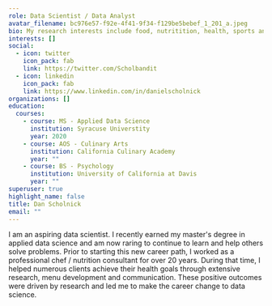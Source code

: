 ```yaml
---
role: Data Scientist / Data Analyst
avatar_filename: bc976e57-f92e-4f41-9f34-f129be5bebef_1_201_a.jpeg
bio: My research interests include food, nutritition, health, sports and education.
interests: []
social:
  - icon: twitter
    icon_pack: fab
    link: https://twitter.com/Scholbandit
  - icon: linkedin
    icon_pack: fab
    link: https://www.linkedin.com/in/danielscholnick
organizations: []
education:
  courses:
    - course: MS - Applied Data Science
      institution: Syracuse Universtity
      year: 2020
    - course: AOS - Culinary Arts
      institution: California Culinary Academy
      year: ""
    - course: BS - Psychology
      institution: University of California at Davis
      year: ""
superuser: true
highlight_name: false
title: Dan Scholnick
email: ""
---
```

I am an aspiring data scientist.  I recently earned my master's degree in applied data science and am now raring to continue to learn and help others solve problems. Prior to starting this new career path, I worked as a professional chef / nutrition consultant for over 20 years. During that time, I helped numerous clients achieve their health goals through extensive research, menu development and communication. These positive outcomes were driven by research and led me to make the career change to data science.